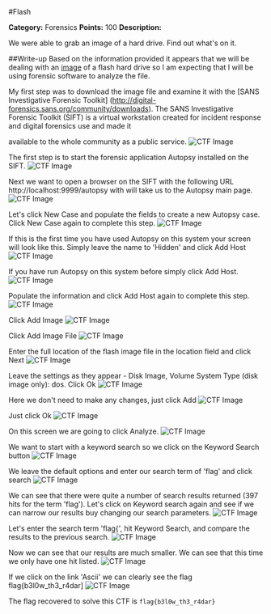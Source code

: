 #Flash

**Category:** Forensics 
**Points:** 100 
**Description:** 

We were able to grab an image of a hard drive. Find out what's on it.

##Write-up
Based on the information provided it appears that we will be dealing with an [image](https://en.wikipedia.org/wiki/Disk_image) of a flash hard drive so I am expecting that I will be using forensic software to analyze the file.

My first step was to download the image file and examine it with the [SANS Investigative Forensic Toolkit] (http://digital-forensics.sans.org/community/downloads). The SANS Investigative Forensic Toolkit (SIFT)  is a virtual workstation created for incident response and digital forensics use and made it 

available to the whole community as a public service. 
![CTF Image](./Images/CTF1.jpg)

The first step is to start the forensic application Autopsy installed on the SIFT.
![CTF Image](./Images/CTF2.jpg)

Next we want to open a  browser on the SIFT with the following URL http://localhost:9999/autopsy with will take us to the Autopsy main page.
![CTF Image](./Images/CTF3.jpg)
 
Let's click New Case and populate the fields to create a new Autopsy case. Click New Case again to complete this step.
![CTF Image](./Images/CTF4.jpg)

If this is the first time you have used Autopsy on this system your screen will look like this. Simply leave the name to 'Hidden' and click Add Host
![CTF Image](./Images/CTF5.jpg)

If you have run Autopsy on this system before simply click Add Host.
![CTF Image](./Images/CTF6.jpg)

Populate the information and click Add Host again to complete this step.
![CTF Image](./Images/CTF7.jpg)

Click Add Image
![CTF Image](./Images/CTF8.jpg)

Click Add Image File
![CTF Image](./Images/CTF9.jpg)

Enter the full location of the flash image file in the location field and click Next
![CTF Image](./Images/CTF10.jpg)

Leave the settings as they appear - Disk Image, Volume System Type (disk image only): dos. Click Ok 
![CTF Image](./Images/CTF11.jpg)

Here we don't need to make any changes, just click Add
![CTF Image](./Images/CTF12.jpg)

Just click Ok
![CTF Image](./Images/CTF13.jpg)

On this screen we are going to click Analyze.
![CTF Image](./Images/CTF14.jpg)

We want to start with a keyword search so we click on the Keyword Search button
![CTF Image](./Images/CTF15.jpg)

We leave the default options and enter our search term of 'flag' and click search
![CTF Image](./Images/CTF16.jpg)

We can see that there were quite a number of search results returned (397 hits for the term 'flag'). Let's click on Keyword search again and see if we can narrow our results buy changing our search parameters.
![CTF Image](./Images/CTF17.jpg)

Let's enter the search term 'flag{', hit Keyword Search, and compare the results to the previous search.
![CTF Image](./Images/CTF18.jpg)

Now we can see that our results are much smaller. We can see that this time we only have one hit listed.
![CTF Image](./Images/CTF19.jpg)

If we click on the link 'Ascii' we can clearly see the flag flag{b3l0w_th3_r4dar]
![CTF Image](./Images/CTF20.jpg)

The flag recovered to solve this CTF is ```flag{b3l0w_th3_r4dar}```
